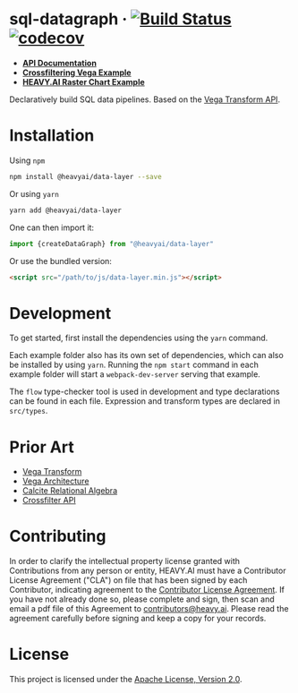 # sql-datagraph &middot; [![Build Status](https://travis-ci.com/mapd/mapd-data-layer.svg?token=PevoQNBcptry9Dnrqejy&branch=master)](https://travis-ci.com/mapd/mapd-data-layer) [![codecov](https://codecov.io/gh/mapd/mapd-data-layer/branch/master/graph/badge.svg?token=J68Anjg8je)](https://codecov.io/gh/mapd/mapd-data-layer)

* [**API Documentation**](docs/API.md)
* [**Crossfiltering Vega Example**](https://omnisci.github.io/metis/examples/vega/)
* [**HEAVY.AI Raster Chart Example**](https://mapd.github.io/mapd-data-layer/example/mapd-charting)

Declaratively build SQL data pipelines. Based on the [Vega Transform API](https://vega.github.io/vega/docs/transforms/).

# Installation

Using `npm`

```bash
npm install @heavyai/data-layer --save
```

Or using `yarn`

```bash
yarn add @heavyai/data-layer
```

One can then import it:

```js
import {createDataGraph} from "@heavyai/data-layer"
```

Or use the bundled version:

```html
<script src="/path/to/js/data-layer.min.js"></script>
```

# Development

To get started, first install the dependencies using the `yarn` command.

Each example folder also has its own set of dependencies, which can also be installed by using `yarn`. Running the `npm start` command in each example folder will start a `webpack-dev-server` serving that example.

The `flow` type-checker tool is used in development and type declarations can be found in each file. Expression and transform types are declared in `src/types`.

# Prior Art
* [Vega Transform](https://vega.github.io/vega/docs/transforms/)
* [Vega Architecture](http://idl.cs.washington.edu/papers/reactive-vega-architecture/)
* [Calcite Relational Algebra](https://calcite.apache.org/docs/algebra.html)
* [Crossfilter API](https://github.com/square/crossfilter/wiki/API-Reference)

# Contributing

In order to clarify the intellectual property license granted with Contributions from any person or entity, HEAVY.AI must have a Contributor License Agreement ("CLA") on file that has been signed by each Contributor, indicating agreement to the [Contributor License Agreement](CLA.md). If you have not already done so, please complete and sign, then scan and email a pdf file of this Agreement to [contributors@heavy.ai](mailto:contributors@heavy.ai). Please read the agreement carefully before signing and keep a copy for your records.

# License

This project is licensed under the [Apache License, Version 2.0](https://www.apache.org/licenses/LICENSE-2.0).

